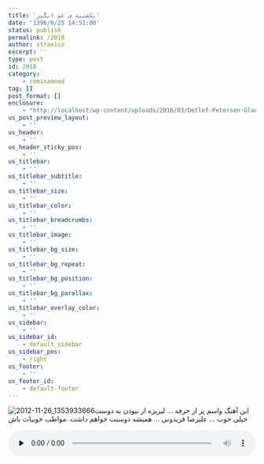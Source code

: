 ```yaml
---
title: 'یکشنبه ی غم انگیز'
date: '1396/6/25 14:51:00'
status: publish
permalink: /2018
author: straxico
excerpt: ''
type: post
id: 2018
category:
    - rominamood
tag: []
post_format: []
enclosure:
    - "http://localhost/wp-content/uploads/2016/03/Detlef-Petersen-Gloomy-Sunday-Szomoru-Vasarnap-Orchester-www.vmusic.ir_.mp3\r\n2185218\r\naudio/mpeg\r\n"
us_post_preview_layout:
    - ''
us_header:
    - ''
us_header_sticky_pos:
    - ''
us_titlebar:
    - ''
us_titlebar_subtitle:
    - ''
us_titlebar_size:
    - ''
us_titlebar_color:
    - ''
us_titlebar_breadcrumbs:
    - ''
us_titlebar_image:
    - ''
us_titlebar_bg_size:
    - ''
us_titlebar_bg_repeat:
    - ''
us_titlebar_bg_position:
    - ''
us_titlebar_bg_parallax:
    - ''
us_titlebar_overlay_color:
    - ''
us_sidebar:
    - ''
us_sidebar_id:
    - default_sidebar
us_sidebar_pos:
    - right
us_footer:
    - ''
us_footer_id:
    - default-footer
---
```

![2012-11-26_1353933666](../../uploads/2016/03/2012-11-26_1353933666-300x300.jpg)این آهنگ واسم پر از حرفه … لبریزه از نبودن یه دوست خیلی خوب … علیرضا فریدونی … همیشه دوستت خواهم داشت .مواظب خوبیات باش

<audio class="wp-audio-shortcode" controls="controls" id="audio-3164-23" preload="none" style="width: 100%;"><source src="http://localhost/wp-content/uploads/2016/03/Detlef-Petersen-Gloomy-Sunday-Szomoru-Vasarnap-Orchester-www.vmusic.ir_.mp3?_=23" type="audio/mpeg"></source>[http://localhost/wp-content/uploads/2016/03/Detlef-Petersen-Gloomy-Sunday-Szomoru-Vasarnap-Orchester-www.vmusic.ir\_.mp3](http://localhost/wp-content/uploads/2016/03/Detlef-Petersen-Gloomy-Sunday-Szomoru-Vasarnap-Orchester-www.vmusic.ir_.mp3)</audio>